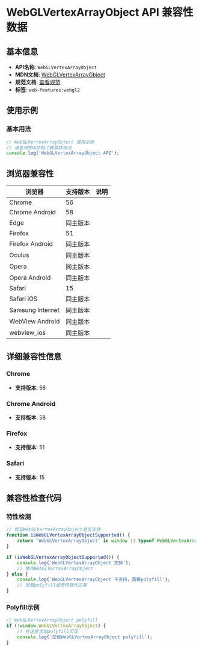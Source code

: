 # WebGLVertexArrayObject API 兼容性数据

## 基本信息

- **API名称**: `WebGLVertexArrayObject`
- **MDN文档**: [WebGLVertexArrayObject](https://developer.mozilla.org/docs/Web/API/WebGLVertexArrayObject)
- **规范文档**: [查看规范](https://registry.khronos.org/webgl/specs/latest/2.0/#3.6)
- **标签**: `web-features:webgl2`

## 使用示例

### 基本用法

```javascript
// WebGLVertexArrayObject 使用示例
// 请查阅MDN文档了解具体用法
console.log('WebGLVertexArrayObject API');
```

## 浏览器兼容性

| 浏览器 | 支持版本 | 说明 |
|--------|----------|------|
| Chrome | 56 |  |
| Chrome Android | 58 |  |
| Edge | 同主版本 |  |
| Firefox | 51 |  |
| Firefox Android | 同主版本 |  |
| Oculus | 同主版本 |  |
| Opera | 同主版本 |  |
| Opera Android | 同主版本 |  |
| Safari | 15 |  |
| Safari iOS | 同主版本 |  |
| Samsung Internet | 同主版本 |  |
| WebView Android | 同主版本 |  |
| webview_ios | 同主版本 |  |

## 详细兼容性信息

### Chrome

- **支持版本**: 56

### Chrome Android

- **支持版本**: 58

### Firefox

- **支持版本**: 51

### Safari

- **支持版本**: 15

## 兼容性检查代码

### 特性检测

```javascript
// 检查WebGLVertexArrayObject是否支持
function isWebGLVertexArrayObjectSupported() {
    return 'WebGLVertexArrayObject' in window || typeof WebGLVertexArrayObject !== 'undefined';
}

if (isWebGLVertexArrayObjectSupported()) {
    console.log('WebGLVertexArrayObject 支持');
    // 使用WebGLVertexArrayObject
} else {
    console.log('WebGLVertexArrayObject 不支持，需要polyfill');
    // 加载polyfill或使用替代方案
}
```

### Polyfill示例

```javascript
// WebGLVertexArrayObject polyfill
if (!window.WebGLVertexArrayObject) {
    // 在这里添加polyfill实现
    console.log('加载WebGLVertexArrayObject polyfill');
}
```

